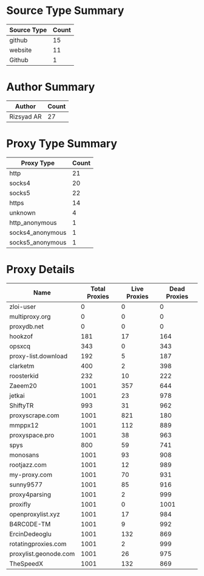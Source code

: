 # Source Type Summary

| Source Type | Count |
|-------------|-------|
| github | 15 |
| website | 11 |
| Github | 1 |


# Author Summary

| Author | Count |
|--------|-------|
| Rizsyad AR | 27 |


# Proxy Type Summary

| Proxy Type | Count |
|------------|-------|
| http | 21 |
| socks4 | 20 |
| socks5 | 22 |
| https | 14 |
| unknown | 4 |
| http_anonymous | 1 |
| socks4_anonymous | 1 |
| socks5_anonymous | 1 |


# Proxy Details

| Name | Total Proxies | Live Proxies | Dead Proxies |
|------|---------------|--------------|---------------|
| zloi-user | 0 | 0 | 0 |
| multiproxy.org | 0 | 0 | 0 |
| proxydb.net | 0 | 0 | 0 |
| hookzof | 181 | 17 | 164 |
| opsxcq | 343 | 0 | 343 |
| proxy-list.download | 192 | 5 | 187 |
| clarketm | 400 | 2 | 398 |
| roosterkid | 232 | 10 | 222 |
| Zaeem20 | 1001 | 357 | 644 |
| jetkai | 1001 | 23 | 978 |
| ShiftyTR | 993 | 31 | 962 |
| proxyscrape.com | 1001 | 821 | 180 |
| mmppx12 | 1001 | 112 | 889 |
| proxyspace.pro | 1001 | 38 | 963 |
| spys | 800 | 59 | 741 |
| monosans | 1001 | 93 | 908 |
| rootjazz.com | 1001 | 12 | 989 |
| my-proxy.com | 1001 | 70 | 931 |
| sunny9577 | 1001 | 85 | 916 |
| proxy4parsing | 1001 | 2 | 999 |
| proxifly | 1001 | 0 | 1001 |
| openproxylist.xyz | 1001 | 17 | 984 |
| B4RC0DE-TM | 1001 | 9 | 992 |
| ErcinDedeoglu | 1001 | 132 | 869 |
| rotatingproxies.com | 1001 | 2 | 999 |
| proxylist.geonode.com | 1001 | 26 | 975 |
| TheSpeedX | 1001 | 132 | 869 |
